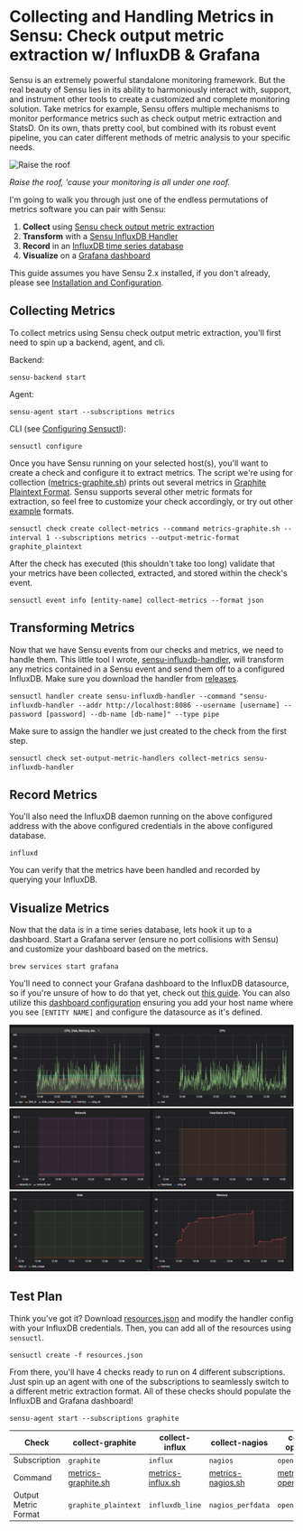 # Collecting and Handling Metrics in Sensu: Check output metric extraction w/ InfluxDB & Grafana

Sensu is an extremely powerful standalone monitoring framework. But the real
beauty of Sensu lies in its ability to harmoniously interact with, support, and
instrument other tools to create a customized and complete monitoring solution.
Take metrics for example, Sensu offers multiple mechanisms to monitor
performance metrics such as check output metric extraction and StatsD. On its
own, thats pretty cool, but combined with its robust event pipeline, you can
cater different methods of metric analysis to your specific needs.

![Raise the roof](https://media.giphy.com/media/i79P9wUfnmPyo/giphy.gif)

*Raise the roof, 'cause your monitoring is all under one roof.*

I'm going to walk you through just one of the endless permutations of metrics
software you can pair with Sensu:
1. **Collect** using [Sensu check output metric extraction][1]
2. **Transform** with a [Sensu InfluxDB Handler][2]
3. **Record** in an [InfluxDB time series database][3]
4. **Visualize** on a [Grafana dashboard][4]

This guide assumes you have Sensu 2.x installed, if you don't already, please
see [Installation and Configuration][5].

## Collecting Metrics
To collect metrics using Sensu check output metric extraction, you'll first need
to spin up a backend, agent, and cli.

Backend:
```
sensu-backend start
```

Agent:
```
sensu-agent start --subscriptions metrics
```

CLI (see [Configuring Sensuctl][6]):
```
sensuctl configure
```

Once you have Sensu running on your selected host(s), you'll want to create a
check and configure it to extract metrics. The script we're using for collection
([metrics-graphite.sh][7]) prints out several metrics in [Graphite Plaintext Format][8].
Sensu supports several other metric formats for extraction, so feel free to
customize your check accordingly, or try out other [example][9] formats.
```
sensuctl check create collect-metrics --command metrics-graphite.sh --interval 1 --subscriptions metrics --output-metric-format graphite_plaintext
```

After the check has executed (this shouldn't take too long) validate that your
metrics have been collected, extracted, and stored within the check's event.
```
sensuctl event info [entity-name] collect-metrics --format json
```

## Transforming Metrics
Now that we have Sensu events from our checks and metrics, we need to handle
them. This little tool I wrote, [sensu-influxdb-handler][2], will transform any
metrics contained in a Sensu event and send them off to a configured InfluxDB.
Make sure you download the handler from [releases][10].
```
sensuctl handler create sensu-influxdb-handler --command "sensu-influxdb-handler --addr http://localhost:8086 --username [username] --password [password] --db-name [db-name]" --type pipe
```

Make sure to assign the handler we just created to the check from the first step.
```
sensuctl check set-output-metric-handlers collect-metrics sensu-influxdb-handler
```

## Record Metrics
You'll also need the InfluxDB daemon running on the above configured address
with the above configured credentials in the above configured database.
```
influxd
```

You can verify that the metrics have been handled and recorded by querying your
InfluxDB.

## Visualize Metrics
Now that the data is in a time series database, lets hook it up to a dashboard.
Start a Grafana server (ensure no port collisions with Sensu) and customize your
dashboard based on the metrics.
```
brew services start grafana
```

You'll need to connect your Grafana dashboard to the InfluxDB datasource, so if
you're unsure of how to do that yet, check out [this guide][11]. You can also
utilize this [dashboard configuration][16] ensuring you add your host name
where you see `[ENTITY NAME]` and configure the datasource as it's defined.

![Dashboard 1](dashboard1.png)
![Dashboard 2](dashboard2.png)
![Dashboard 3](dashboard3.png)

## Test Plan

Think you've got it? Download [resources.json][12] and modify the handler config
with your InfluxDB credentials. Then, you can add all of the resources using
`sensuctl`.
```
sensuctl create -f resources.json
```

From there, you'll have 4 checks ready to run on 4 different subscriptions.
Just spin up an agent with one of the subscriptions to seamlessly switch to
a different metric extraction format. All of these checks should populate the
InfluxDB and Grafana dashboard!
```
sensu-agent start --subscriptions graphite
```

| Check | collect-graphite | collect-influx | collect-nagios | collect-opentsdb |
| ----- | ---------------- | -------------- | -------------- | ---------------- |
| Subscription | `graphite` | `influx` | `nagios` | `opentsdb` |
| Command | [metrics-graphite.sh][7] | [metrics-influx.sh][13] | [metrics-nagios.sh][14] | [metrics-opentsdb.sh][15] |
| Output Metric Format | `graphite_plaintext` | `influxdb_line` | `nagios_perfdata` | `opentsdb_line` |

[1]: https://docs.sensu.io/sensu-core/2.0/guides/extract-metrics-with-checks/
[2]: https://github.com/nikkiki/sensu-influxdb-handler
[3]: https://github.com/influxdata/influxdb
[4]: https://github.com/grafana/grafana/
[5]: https://docs.sensu.io/sensu-core/2.0/getting-started/installation-and-configuration/
[6]: https://docs.sensu.io/sensu-core/2.0/getting-started/configuring-sensuctl/
[7]: https://github.com/nikkiki/sensu-influxdb-handler/blob/master/examples/metrics-graphite.sh
[8]: http://graphite.readthedocs.io/en/latest/feeding-carbon.html
[9]: https://github.com/nikkiki/sensu-influxdb-handler/tree/master/examples
[10]: https://github.com/nikkiki/sensu-influxdb-handler/releases
[11]: http://docs.grafana.org/features/datasources/influxdb/
[12]: resources.json
[13]: https://github.com/nikkiki/sensu-influxdb-handler/blob/master/examples/metrics-influx.sh
[14]: https://github.com/nikkiki/sensu-influxdb-handler/blob/master/examples/metrics-nagios.sh
[15]: https://github.com/nikkiki/sensu-influxdb-handler/blob/master/examples/metrics-opentsdb.sh
[16]: grafana-config.json
